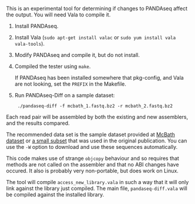 This is an experimental tool for determining if changes to PANDAseq affect the output. You will need Vala to compile it.

1. Install PANDAseq.
2. Install Vala (`sudo apt-get install valac` or `sudo yum install vala vala-tools`).
3. Modify PANDAseq and compile it, but do not install.
3. Compiled the tester using `make`.

	If PANDAseq has been installed somewhere that pkg-config, and Vala are not looking, set the `PREFIX` in the Makefile.

5. Run PANDAseq-Diff on a sample dataset:

		./pandaseq-diff -f mcbath_1.fastq.bz2 -r mcbath_2.fastq.bz2

Each read pair will be assembled by both the existing and new assemblers, and the results compared.

The recommended data set is the sample dataset provided at [McBath dataset](http://neufeldserver.uwaterloo.ca/~apmasell/pandaseq_sampledata.tar) or [a small subset](http://neufeldserver.uwaterloo.ca/~apmasell/pandaseq_sampledata_small.tar) that was used in the original publication. You can use the `-W` option to download and use these sequences automatically.

This code makes use of strange `objcopy` behaviour and so requires that methods are not called on the assembler and that no ABI changes have occured. It also is probably very non-portable, but does work on Linux.

The tool will compile `access_new_library.vala` in such a way that it will only link against the library just compiled. The main file, `pandaseq-diff.vala` will be compiled against the installed library.
